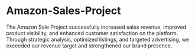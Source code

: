 # Amazon-Sales-Project
The Amazon Sale Project successfully increased sales revenue, improved product visibility, and enhanced customer satisfaction on the platform. Through strategic analysis, optimized listings, and targeted advertising, we exceeded our revenue target and strengthened our brand presence. 
